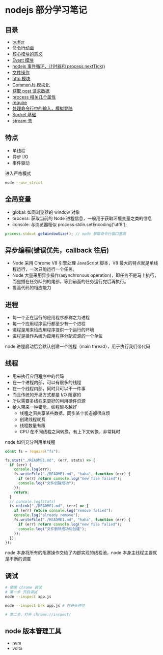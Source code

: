 # nodejs 部分学习笔记

## 目录

- [buffer](buffer.md)
- [命令行动画](console-ani.md)
- [核心模块的意义](core.md)
- [Event 模块](event.md)
- [nodejs 事件循环，计时器和 process.nextTick()](eventloop-timer-nexttick.md)
- [文件操作](file-operate.md)
- [http 模块](http.md)
- [CommonJs 模块化](module.md)
- [获取 post 请求数据](post.md)
- [process 相关几个属性](process.md)
- [require](require.md)
- [处理命令行中的输入，模拟登陆](shell-login.md)
- [Socket 基础](socket.md)
- [stream 流](stream.md)

## 特点

- 单线程
- 异步 I/O
- 事件驱动

进入严格模式

```bash
node --use_strict
```

## 全局变量

- global: 如同浏览器的 window 对象
- process: 获取当前的 Node 进程信息，一般用于获取环境变量之类的信息
- console: 与浏览器相似 process.stdin.setEncoding('utf8');

```js
process.stdout.getWindowSize(); // node 获取命令行窗口宽高
```

## 异步编程(错误优先，callback 往后)

- Node 采用 Chrome V8 引擎处理 JavaScript 脚本，V8 最大的特点就是单线程运行，一次只能运行一个任务。
- Node 大量采用异步操作(asynchronous operation)，即任务不是马上执行，而是插在任务队列的尾部，等到前面的任务运行完后再执行。
- 提高代码的相应能力

## 进程

- 每一个正在运行的应用程序都称之为进程
- 每一个应用程序运行都至少有一个进程
- 进程是用来给应用程序提供一个运行的环境
- 进程是操作系统为应用程序分配资源的一个单位

node 进程启动后会默认创建一个线程（main thread），用于执行我们带代码

## 线程

- 用来执行应用程序中的代码
- 在一个进程内部，可以有很多的线程
- 在一个线程内部，同时只可以干一件事
- 而且传统的开发方式都是 I/O 阻塞的
- 所以需要多线程来更好的利用硬件资源
- 给人带来一种错觉，线程越多越好
  - 线程之间共享某些数据，同步某个状态都很麻烦
  - 创建线程耗费
  - 线程数量有限
  - CPU 在不同线程之间转换，有上下文转换，非常耗时

node 如何充分利用单线程

```js
const fs = require("fs");

fs.stat("./README1.md", (err, stats) => {
  if (err) {
    console.log(err);
    fs.writeFile("./README1.md", "haha", function (err) {
      if (err) return console.log("new file falied");
      console.log("文件创建成功");
    });
    return;
  }
  // console.log(stats)
  fs.unlink("./README1.md", (err) => {
    if (err) return console.log("remove falied");
    console.log("already remove");
    fs.writeFile("./README1.md", "haha", function (err) {
      if (err) return console.log("new file falied");
      console.log("文件删除成功后创建");
    });
  });
});
```

node 本身将所有的阻塞操作交给了内部实现的线程池，node 本身主线程主要就是不断的调度

## 调试

```bash
# 使用 chrome 调试
# 第一步 开启调试
node --inspect app.js

node --inspect-brk app.js # 在开头停住

# 第二步，打开 chrome://inspect/
```

## node 版本管理工具

- nvm
- volta
